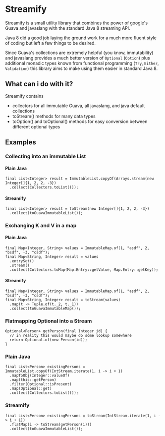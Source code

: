 # Streamify

Streamify is a small utility library that combines the power of google's 
Guava and javaslang with the standard Java 8 streaming API.

Java 8 did a good job laying the ground work for a much more fluent 
style of coding but left a few things to be desired.

Since Guava's collections are extremely helpful (you know, immutability) and 
javaslang provides a much better version of `Optional` (`Option`) plus 
additional monadic types known from functional programming (`Try`, `Either`, `Validation`)
this library aims to make using them easier in standard Java 8.


## What can i do with it?

Streamify contains 
<ul>
  <li>collectors for all immutable Guava, all javaslang, and java default collections</li>
  <li>toStream() methods for many data types</li>
  <li>toOption() and toOptional() methods for easy conversion between different optional types</li>
</ul>

## Examples

### Collecting into an immutable List

#### Plain Java
```
final List<Integer> result = ImmutableList.copyOf(Arrays.stream(new Integer[]{1, 2, 2, -3})
  .collect(Collectors.toList()));
```

#### Streamify
```
final List<Integer> result = toStream(new Integer[]{1, 2, 2, -3})
  .collect(toGuavaImmutableList());
```

### Exchanging K and V in a map

#### Plain Java
```
final Map<Integer, String> values = ImmutableMap.of(1, "asdf", 2, "bsdf", -3, "csdf");
final Map<String, Integer> result = values
  .entrySet()
  .stream()
  .collect(Collectors.toMap(Map.Entry::getValue, Map.Entry::getKey));
```

#### Streamify
```
final Map<Integer, String> values = ImmutableMap.of(1, "asdf", 2, "bsdf", -3, "csdf");
final Map<String, Integer> result = toStream(values)
  .map(t -> Tuple.of(t._2, t._1))
  .collect(toGuavaImmutableMap());
```

### Flatmapping Optional into a Stream
```
Optional<Person> getPerson(final Integer id) {
  // in reality this would maybe do some lookup somewhere
  return Optional.of(new Person(id));
}
```

### Plain Java
```
final List<Person> existingPersons = ImmutableList.copyOf(IntStream.iterate(1, i -> i + 1)
  .mapToObj(Integer::valueOf)
  .map(this::getPerson)
  .filter(Optional::isPresent)
  .map(Optional::get)
  .collect(Collectors.toList()));
```

### Streamify
```
final List<Person> existingPersons = toStream(IntStream.iterate(1, i -> i + 1))
  .flatMap(i -> toStream(getPerson(i)))
  .collect(toGuavaImmutableList());
```

